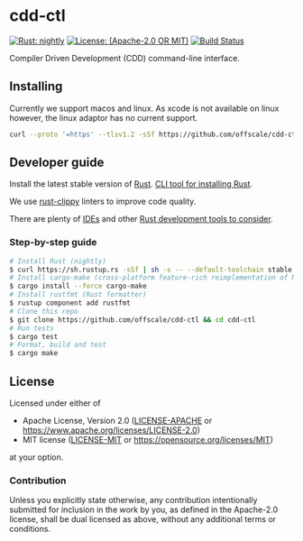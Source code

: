 # cdd-ctl

[![Rust: nightly](https://img.shields.io/badge/Rust-nightly-blue.svg)](https://www.rust-lang.org)
[![License: (Apache-2.0 OR MIT)](https://img.shields.io/badge/LICENSE-Apache--2.0%20OR%20MIT-orange)](LICENSE-APACHE)
[![Build Status](https://travis-ci.org/offscale/cdd-ctl.svg?branch=master)](https://travis-ci.org/offscale/cdd-ctl)

Compiler Driven Development (CDD) command-line interface.

## Installing

Currently we support macos and linux. As xcode is not available on linux however, the linux adaptor has no current support.

```bash
curl --proto '=https' --tlsv1.2 -sSf https://github.com/offscale/cdd-ctl/install.sh | sh
```

## Developer guide

Install the latest stable version of [Rust](https://www.rust-lang.org). [CLI tool for installing Rust](https://rustup.rs).

We use [rust-clippy](https://github.com/rust-lang-nursery/rust-clippy) linters to improve code quality.

There are plenty of [IDEs](https://areweideyet.com) and other [Rust development tools to consider](https://github.com/rust-unofficial/awesome-rust#development-tools).

### Step-by-step guide

```bash
# Install Rust (nightly)
$ curl https://sh.rustup.rs -sSf | sh -s -- --default-toolchain stable
# Install cargo-make (cross-platform feature-rich reimplementation of Make)
$ cargo install --force cargo-make
# Install rustfmt (Rust formatter)
$ rustup component add rustfmt
# Clone this repo
$ git clone https://github.com/offscale/cdd-ctl && cd cdd-ctl
# Run tests
$ cargo test
# Format, build and test
$ cargo make
```

## License

Licensed under either of

- Apache License, Version 2.0 ([LICENSE-APACHE](LICENSE-APACHE) or <https://www.apache.org/licenses/LICENSE-2.0>)
- MIT license ([LICENSE-MIT](LICENSE-MIT) or <https://opensource.org/licenses/MIT>)

at your option.

### Contribution

Unless you explicitly state otherwise, any contribution intentionally submitted
for inclusion in the work by you, as defined in the Apache-2.0 license, shall be
dual licensed as above, without any additional terms or conditions.
